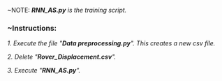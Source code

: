 
~NOTE: _**RNN_AS.py** is the training script._


### ~Instructions:

_1. Execute the file "**Data preprocessing.py**". This creates a new csv file._  
  
_2. Delete "**Rover_Displacement.csv**"._  
  
_3. Execute "**RNN_AS.py**"._
